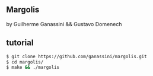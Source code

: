 
Margolis
--------

by Guilherme Ganassini && Gustavo Domenech

tutorial
--------

```bash
$ git clone https://github.com/ganassini/margolis.git
$ cd margolis/
$ make && ./margolis
```
